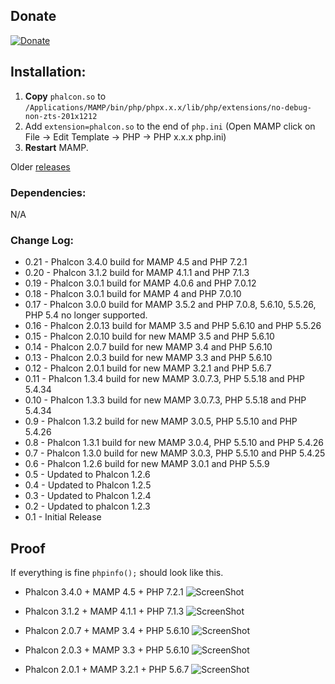 ## Donate

[![Donate](https://img.shields.io/badge/Donate-PayPal-green.svg)](https://www.paypal.com/cgi-bin/webscr?cmd=_s-xclick&hosted_button_id=SUGJXW97ALEZY)

## Installation:

1. **Copy** `phalcon.so` to `/Applications/MAMP/bin/php/phpx.x.x/lib/php/extensions/no-debug-non-zts-201x1212`
2. Add `extension=phalcon.so` to the end of `php.ini` (Open MAMP click on File → Edit Template → PHP → PHP x.x.x php.ini)
3. **Restart** MAMP.

Older [releases](https://github.com/majksner/php-phalcon-mamp/releases)

### Dependencies:
N/A

### Change Log:
* 0.21 - Phalcon 3.4.0 build for MAMP 4.5 and PHP 7.2.1
* 0.20 - Phalcon 3.1.2 build for MAMP 4.1.1 and PHP 7.1.3
* 0.19 - Phalcon 3.0.1 build for MAMP 4.0.6 and PHP 7.0.12
* 0.18 - Phalcon 3.0.1 build for MAMP 4 and PHP 7.0.10
* 0.17 - Phalcon 3.0.0 build for MAMP 3.5.2 and PHP 7.0.8, 5.6.10, 5.5.26, PHP 5.4 no longer supported.
* 0.16 - Phalcon 2.0.13 build for MAMP 3.5 and PHP 5.6.10 and PHP 5.5.26
* 0.15 - Phalcon 2.0.10 build for new MAMP 3.5 and PHP 5.6.10
* 0.14 - Phalcon 2.0.7 build for new MAMP 3.4 and PHP 5.6.10
* 0.13 - Phalcon 2.0.3 build for new MAMP 3.3 and PHP 5.6.10
* 0.12 - Phalcon 2.0.1 build for new MAMP 3.2.1 and PHP 5.6.7
* 0.11 - Phalcon 1.3.4 build for new MAMP 3.0.7.3, PHP 5.5.18 and PHP 5.4.34
* 0.10 - Phalcon 1.3.3 build for new MAMP 3.0.7.3, PHP 5.5.18 and PHP 5.4.34
* 0.9 - Phalcon 1.3.2 build for new MAMP 3.0.5, PHP 5.5.10 and PHP 5.4.26
* 0.8 - Phalcon 1.3.1 build for new MAMP 3.0.4, PHP 5.5.10 and PHP 5.4.26
* 0.7 - Phalcon 1.3.0 build for new MAMP 3.0.3, PHP 5.5.10 and PHP 5.4.25
* 0.6 - Phalcon 1.2.6 build for new MAMP 3.0.1 and PHP 5.5.9
* 0.5 - Updated to Phalcon 1.2.6
* 0.4 - Updated to Phalcon 1.2.5
* 0.3 - Updated to Phalcon 1.2.4
* 0.2 - Updated to phalcon 1.2.3
* 0.1 - Initial Release

## Proof

If everything is fine `phpinfo();` should look like this.

* Phalcon 3.4.0 + MAMP 4.5 + PHP 7.2.1
![ScreenShot](https://i.imgur.com/PNXWsav.png)

* Phalcon 3.1.2 + MAMP 4.1.1 + PHP 7.1.3
![ScreenShot](http://i.imgur.com/EvpKUVk.png)

* Phalcon 2.0.7 + MAMP 3.4 + PHP 5.6.10
![ScreenShot](http://i.imgur.com/q7XLmUM.jpg)

* Phalcon 2.0.3 + MAMP 3.3 + PHP 5.6.10
![ScreenShot](http://i.imgur.com/Ku58HJa.jpg)

* Phalcon 2.0.1 + MAMP 3.2.1 + PHP 5.6.7
![ScreenShot](http://i.imgur.com/hJ8MDhh.png)
